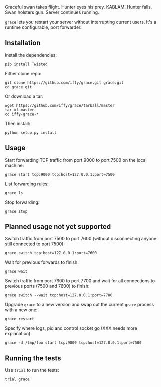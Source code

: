 Graceful swan takes flight.  Hunter eyes his prey.  KABLAM!  Hunter falls.  Swan holsters gun.  Server continues running.

``grace`` lets you restart your server without interrupting current users.  It's a runtime configurable, port forwarder.


## Installation ##

Install the dependencies:

    pip install Twisted

Either clone repo:

    git clone https://github.com/iffy/grace.git grace.git
    cd grace.git

Or download a tar:

    wget https://github.com/iffy/grace/tarball/master
    tar xf master
    cd iffy-grace-*

Then install:

    python setup.py install


## Usage ##

Start forwarding TCP traffic from port 9000 to port 7500 on the local machine:

    grace start tcp:9000 tcp:host=127.0.0.1:port=7500


List forwarding rules:

    grace ls


Stop forwarding:

    grace stop


## Planned usage not yet supported ##


Switch traffic from port 7500 to port 7600 (without disconnecting anyone still connected to port 7500):

    grace switch tcp:host=127.0.0.1:port=7600

Wait for previous forwards to finish:

    grace wait

Switch traffic from port 7600 to port 7700 and wait for all connections to previous ports (7500 and 7600) to finish:

    grace switch --wait tcp:host=127.0.0.1:port=7700

Upgrade ``grace`` to a new version and swap out the current ``grace`` process with a new one:

    grace restart

Specify where logs, pid and control socket go (XXX needs more explanation):

    grace -d /tmp/foo start tcp:9000 tcp:host=127.0.0.1:port=7500


## Running the tests ##

Use ``trial`` to run the tests:

    trial grace


